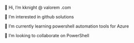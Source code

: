 👋 Hi, I’m kknight @ valorem .com

👀 I’m interested in github solutions

🌱 I’m currently learning powershell automation tools for Azure

💞️ I’m looking to collaborate on PowerShell


<!---
kknight-valorem/kknight-valorem is a ✨ special ✨ repository because its `README.md` (this file) appears on your GitHub profile.
You can click the Preview link to take a look at your changes.
--->
